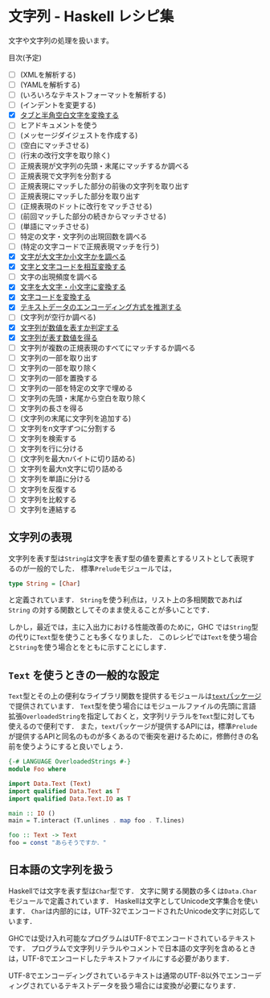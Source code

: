 # 文字列 - Haskell レシピ集

文字や文字列の処理を扱います。

目次(予定)

- [ ] (XMLを解析する)
- [ ] (YAMLを解析する)
- [ ] (いろいろなテキストフォーマットを解析する)
- [ ] (インデントを変更する)
- [x] [タブと半角空白文字を変換する](タブと半角空白文字を変換する.md)
- [ ] ヒアドキュメントを使う
- [ ] (メッセージダイジェストを作成する)
- [ ] (空白にマッチさせる)
- [ ] (行末の改行文字を取り除く)
- [ ] 正規表現が文字列の先頭・末尾にマッチするか調べる
- [ ] 正規表現で文字列を分割する
- [ ] 正規表現にマッチした部分の前後の文字列を取り出す
- [ ] 正規表現にマッチした部分を取り出す
- [ ] (正規表現のドットに改行をマッチさせる)
- [ ] (前回マッチした部分の続きからマッチさせる)
- [ ] (単語にマッチさせる)
- [ ] 特定の文字・文字列の出現回数を調べる
- [ ] (特定の文字コードで正規表現マッチを行う)
- [x] [文字が大文字か小文字かを調べる](文字が大文字か小文字かを調べる.md)
- [x] [文字と文字コードを相互変換する](文字と文字コードを相互変換する.md)
- [ ] 文字の出現頻度を調べる
- [x] [文字を大文字・小文字に変換する](文字を大文字・小文字に変換する.md)
- [x] [文字コードを変換する](文字コードを変換する.md)
- [x] [テキストデータのエンコーディング方式を推測する](テキストデータの文字エンコーディング方式を推測する.md)
- [ ] (文字列が空行か調べる)
- [x] [文字列が数値を表すか判定する](文字列が数値を表すか判定する.md)
- [x] [文字列が表す数値を得る](文字列が表す数値を得る.md)
- [ ] 文字列が複数の正規表現のすべてにマッチするか調べる
- [ ] 文字列の一部を取り出す
- [ ] 文字列の一部を取り除く
- [ ] 文字列の一部を置換する
- [ ] 文字列の一部を特定の文字で埋める
- [ ] 文字列の先頭・末尾から空白を取り除く
- [ ] 文字列の長さを得る
- [ ] (文字列の末尾に文字列を追加する)
- [ ] 文字列をn文字ずつに分割する
- [ ] 文字列を検索する
- [ ] 文字列を行に分ける
- [ ] (文字列を最大nバイトに切り詰める)
- [ ] 文字列を最大n文字に切り詰める
- [ ] 文字列を単語に分ける
- [ ] 文字列を反復する
- [ ] 文字列を比較する
- [ ] 文字列を連結する

## 文字列の表現

文字列を表す型は``String``は文字を表す型の値を要素とするリストとして表現するのが一般的でした．
標準``Prelude``モジュールでは，

```haskell
type String = [Char]
```

と定義されています．
``String``を使う利点は，リスト上の多相関数であれば ``String`` の対する関数としてそのまま使えることが多いことです．

しかし，最近では，主に入出力における性能改善のために，GHC では``String``型の代りに``Text``型を使うことも多くなりました．
このレシピでは``Text``を使う場合と``String``を使う場合とをともに示すことにします．

## ``Text`` を使うときの一般的な設定

``Text``型とその上の便利なライブラリ関数を提供するモジュールは[``text``パッケージ](http://hackage.haskell.org/package/text)で提供されています．
``Text``型を使う場合にはモジュールファイルの先頭に言語拡張``OverloadedString``を指定しておくと，文字列リテラルを``Text``型に対しても使えるので便利です．
また，``text``パッケージが提供するAPIには，標準``Prelude``が提供するAPIと同名のものが多くあるので衝突を避けるために，修飾付きの名前を使うようにすると良いでしょう．

```haskell
{-# LANGUAGE OverloadedStrings #-}
module Foo where

import Data.Text (Text)
import qualified Data.Text as T
import qualified Data.Text.IO as T

main :: IO () 
main = T.interact (T.unlines . map foo . T.lines)

foo :: Text -> Text
foo = const "あらそうですか．"
```

## 日本語の文字列を扱う

Haskellでは文字を表す型は``Char``型です．
文字に関する関数の多くは``Data.Char``モジュールで定義されています．
Haskellは文字としてUnicode文字集合を使います．
``Char``は内部的には，UTF-32でエンコードされたUnicode文字に対応しています．

GHCでは受け入れ可能なプログラムはUTF-8でエンコードされているテキストです．
プログラムで文字列リテラルやコメントで日本語の文字列を含めるときは，UTF-8でエンコードしたテキストファイルにする必要があります．

UTF-8でエンコーディングされているテキストは通常のUTF-8以外でエンコーディングされているテキストデータを扱う場合には変換が必要になります．
